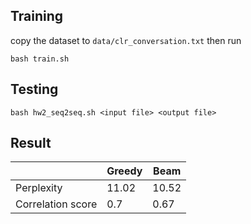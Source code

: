 ## Training
copy the dataset to `data/clr_conversation.txt` then run
```
bash train.sh
```
## Testing 
```
bash hw2_seq2seq.sh <input file> <output file>
```
## Result
|                 |Greedy| Beam|
|-----------------|------|-----|
|Perplexity       | 11.02|10.52|
|Correlation score|   0.7| 0.67|
